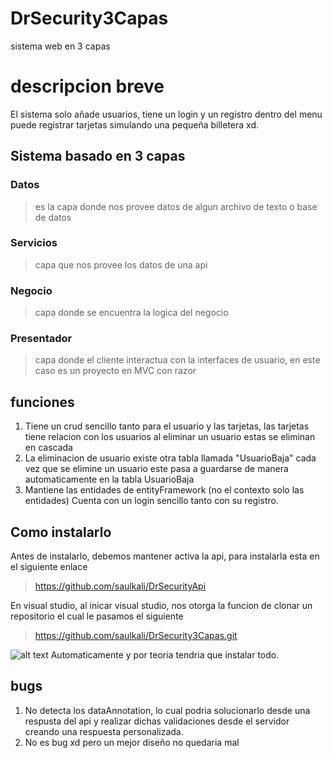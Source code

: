 # DrSecurity3Capas
sistema web en 3 capas 

# descripcion breve
El sistema solo añade usuarios, tiene un login y un registro dentro del menu puede registrar tarjetas simulando una pequeña billetera xd.


## Sistema basado en 3 capas
### Datos
> es la capa donde nos provee datos de algun archivo de texto o base de datos
### Servicios
> capa que nos provee los datos de una api
### Negocio 
> capa donde se encuentra la logica del negocio 
### Presentador
> capa donde el cliente interactua con la interfaces de usuario, en este caso es un proyecto en MVC con razor

## funciones
1. Tiene un crud sencillo tanto para el usuario y las tarjetas, las tarjetas tiene relacion con los usuarios al eliminar un usuario estas se eliminan en cascada
2. La eliminacion de usuario existe otra tabla llamada "UsuarioBaja" cada vez que se elimine un usuario este pasa a guardarse de manera automaticamente en la tabla UsuarioBaja
3. Mantiene las entidades de entityFramework (no el contexto solo las entidades)
Cuenta con un login sencillo tanto con su registro.

## Como instalarlo 
Antes de instalarlo, debemos mantener activa la api, para instalarla esta en el siguiente enlace
> https://github.com/saulkali/DrSecurityApi

En visual studio, al inicar visual studio, nos otorga la funcion de clonar un repositorio el cual le pasamos el siguiente
> https://github.com/saulkali/DrSecurity3Capas.git

![alt text](https://i.ytimg.com/vi/c4nuFjV9yms/maxresdefault.jpg)
Automaticamente y por teoria tendria que instalar todo.

## bugs
1. No detecta los dataAnnotation, lo cual podria solucionarlo desde una respusta del api y realizar dichas validaciones desde el servidor creando una respuesta personalizada.
2. No es bug xd pero un mejor diseño no quedaria mal


